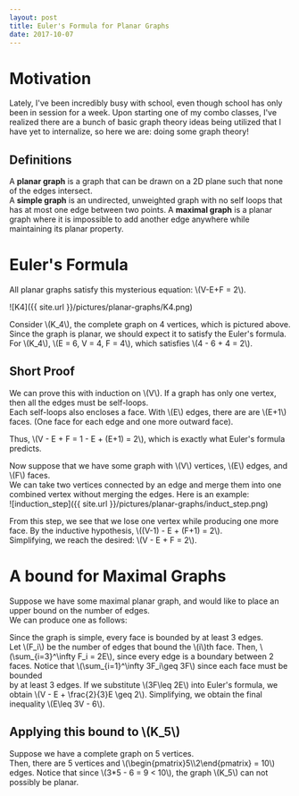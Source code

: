```yaml
---
layout: post
title: Euler's Formula for Planar Graphs
date: 2017-10-07
---
```


# Motivation
Lately, I've been incredibly busy with school, even though school has only been
in session for a week.
Upon starting one of my combo classes, I've realized there are a bunch of basic
graph theory ideas being utilized that I have yet to internalize, so here we are:
doing some graph theory!

## Definitions
A **planar graph** is a graph that can be drawn on a 2D plane such that
none of the edges intersect.  
A **simple graph** is an undirected, unweighted graph with no self loops that has
at most one edge between two points.
A **maximal graph** is a planar graph where it is impossible to add another edge 
anywhere while maintaining its planar property.

# Euler's Formula
All planar graphs satisfy this mysterious equation: \\(V-E+F = 2\\).  

![K4]({{ site.url }}/pictures/planar-graphs/K4.png)

Consider \\(K_4\\), the complete graph on 4 vertices, which is pictured above.  
Since the graph is planar, we should expect it to satisfy the Euler's formula.  
For \\(K_4\\), \\(E = 6, V = 4, F = 4\\), which satisfies \\(4 - 6 + 4 = 2\\).

## Short Proof
We can prove this with induction on \\(V\\).
If a graph has only one vertex, then all the edges must be self-loops.  
Each self-loops also encloses a face.
With \\(E\\) edges, there are are \\(E+1\\) faces. (One face for each edge and 
one more outward face).  

Thus, \\(V - E + F = 1 - E + (E+1) = 2\\), which is exactly what Euler's formula predicts.


Now suppose that we have some graph with \\(V\\) vertices, \\(E\\) edges, and \\(F\\) faces.  
We can take two vertices connected by an edge and merge them into one combined vertex
without merging the edges.
Here is an example:  
![induction_step]({{ site.url }}/pictures/planar-graphs/induct_step.png)

From this step, we see that we lose one vertex while producing one more face.
By the inductive hypothesis, \\((V-1) - E + (F+1) = 2\\).  
Simplifying, we reach the desired: \\(V - E + F = 2\\).

# A bound for Maximal Graphs
Suppose we have some maximal planar graph, and would like to place an upper 
bound on the number of edges.  
We can produce one as follows:  

Since the graph is simple, every face is bounded by at least 3 edges.  
Let \\(F_i\\) be the number of edges that bound the \\(i\\)th face.
Then, \\(\sum_{i=3}^\infty F_i = 2E\\), since every edge is a boundary between 
2 faces.
Notice that \\(\sum_{i=1}^\infty 3F_i\geq 3F\\) since each face must be bounded  
by at least 3 edges.
If we substitute \\(3F\leq 2E\\) into Euler's formula, we obtain
\\(V - E + \frac{2}{3}E \geq 2\\).
Simplifying, we obtain the final inequality \\(E\leq 3V - 6\\).  

## Applying this bound to \\(K_5\\)
Suppose we have a complete graph on 5 vertices.  
Then, there are 5 vertices and \\(\begin{pmatrix}5\\\2\end{pmatrix} = 10\\) edges.
Notice that since \\(3*5 - 6 = 9 < 10\\), the graph \\(K_5\\) can not 
possibly be planar.  

